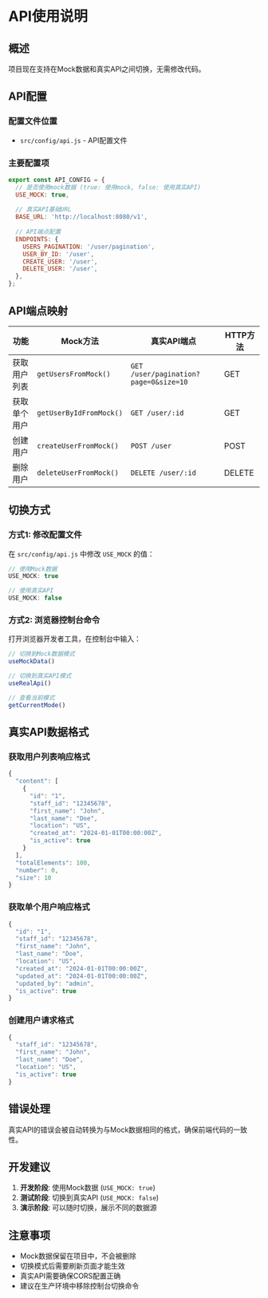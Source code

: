 # API使用说明

## 概述

项目现在支持在Mock数据和真实API之间切换，无需修改代码。

## API配置

### 配置文件位置
- `src/config/api.js` - API配置文件

### 主要配置项
```javascript
export const API_CONFIG = {
  // 是否使用mock数据 (true: 使用mock, false: 使用真实API)
  USE_MOCK: true,
  
  // 真实API基础URL
  BASE_URL: 'http://localhost:8080/v1',
  
  // API端点配置
  ENDPOINTS: {
    USERS_PAGINATION: '/user/pagination',
    USER_BY_ID: '/user',
    CREATE_USER: '/user',
    DELETE_USER: '/user',
  },
};
```

## API端点映射

| 功能         | Mock方法                | 真实API端点                           | HTTP方法 |
| ------------ | ----------------------- | ------------------------------------- | -------- |
| 获取用户列表 | `getUsersFromMock()`    | `GET /user/pagination?page=0&size=10` | GET      |
| 获取单个用户 | `getUserByIdFromMock()` | `GET /user/:id`                       | GET      |
| 创建用户     | `createUserFromMock()`  | `POST /user`                          | POST     |
| 删除用户     | `deleteUserFromMock()`  | `DELETE /user/:id`                    | DELETE   |

## 切换方式

### 方式1: 修改配置文件
在 `src/config/api.js` 中修改 `USE_MOCK` 的值：
```javascript
// 使用Mock数据
USE_MOCK: true

// 使用真实API
USE_MOCK: false
```

### 方式2: 浏览器控制台命令
打开浏览器开发者工具，在控制台中输入：

```javascript
// 切换到Mock数据模式
useMockData()

// 切换到真实API模式
useRealApi()

// 查看当前模式
getCurrentMode()
```

## 真实API数据格式

### 获取用户列表响应格式
```javascript
{
  "content": [
    {
      "id": "1",
      "staff_id": "12345678",
      "first_name": "John",
      "last_name": "Doe",
      "location": "US",
      "created_at": "2024-01-01T00:00:00Z",
      "is_active": true
    }
  ],
  "totalElements": 100,
  "number": 0,
  "size": 10
}
```

### 获取单个用户响应格式
```javascript
{
  "id": "1",
  "staff_id": "12345678",
  "first_name": "John",
  "last_name": "Doe",
  "location": "US",
  "created_at": "2024-01-01T00:00:00Z",
  "updated_at": "2024-01-01T00:00:00Z",
  "updated_by": "admin",
  "is_active": true
}
```

### 创建用户请求格式
```javascript
{
  "staff_id": "12345678",
  "first_name": "John",
  "last_name": "Doe",
  "location": "US",
  "is_active": true
}
```

## 错误处理

真实API的错误会被自动转换为与Mock数据相同的格式，确保前端代码的一致性。

## 开发建议

1. **开发阶段**: 使用Mock数据 (`USE_MOCK: true`)
2. **测试阶段**: 切换到真实API (`USE_MOCK: false`)
3. **演示阶段**: 可以随时切换，展示不同的数据源

## 注意事项

- Mock数据保留在项目中，不会被删除
- 切换模式后需要刷新页面才能生效
- 真实API需要确保CORS配置正确
- 建议在生产环境中移除控制台切换命令
